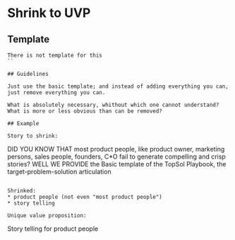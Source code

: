 # Shrink to UVP

## Template

```
There is not template for this
``

## Guidelines

Just use the basic template; and instead of adding everything you can, just remove everything you can.

What is absolutely necessary, whithout which one cannot understand?
What is more or less obvious than can be removed?

## Example

Story to shrink:
```
DID YOU KNOW THAT most product people, like product owner, marketing persons, sales people, founders, C*O
fail to generate compelling and crisp stories?
WELL WE PROVIDE the Basic template of the TopSol Playbook, the target-problem-solution articulation
```

Shrinked:
* product people (not even "most product people")
* story telling

Unique value proposition:
```
Story telling for product people
```
